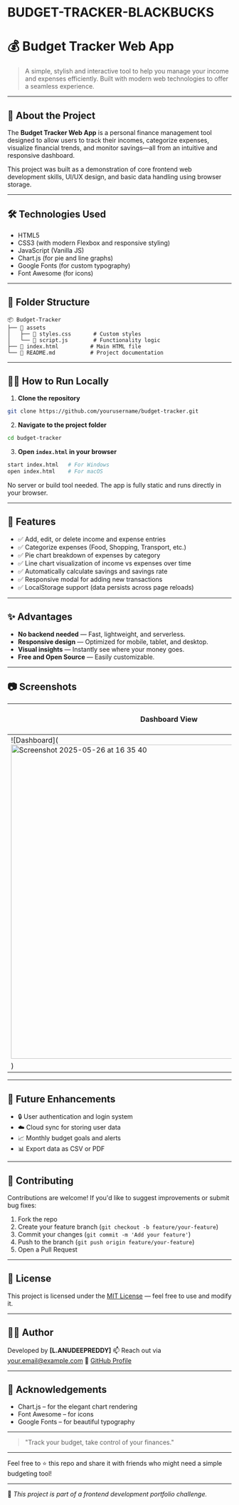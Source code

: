 # BUDGET-TRACKER-BLACKBUCKS
# 💰 Budget Tracker Web App

> A simple, stylish and interactive tool to help you manage your income and expenses efficiently. Built with modern web technologies to offer a seamless experience.

---

## 📌 About the Project

The **Budget Tracker Web App** is a personal finance management tool designed to allow users to track their incomes, categorize expenses, visualize financial trends, and monitor savings—all from an intuitive and responsive dashboard.

This project was built as a demonstration of core frontend web development skills, UI/UX design, and basic data handling using browser storage.

---

## 🛠 Technologies Used

* HTML5
* CSS3 (with modern Flexbox and responsive styling)
* JavaScript (Vanilla JS)
* Chart.js (for pie and line graphs)
* Google Fonts (for custom typography)
* Font Awesome (for icons)

---

## 📁 Folder Structure

```
📦 Budget-Tracker
├── 📁 assets
│   ├── 📄 styles.css       # Custom styles
│   └── 📄 script.js        # Functionality logic
├── 📄 index.html          # Main HTML file
└── 📄 README.md           # Project documentation
```

---

## 🧑‍💻 How to Run Locally

1. **Clone the repository**

```bash
git clone https://github.com/yourusername/budget-tracker.git
```

2. **Navigate to the project folder**

```bash
cd budget-tracker
```

3. **Open `index.html` in your browser**

```bash
start index.html   # For Windows
open index.html    # For macOS
```

No server or build tool needed. The app is fully static and runs directly in your browser.

---

## 📌 Features

* ✅ Add, edit, or delete income and expense entries
* ✅ Categorize expenses (Food, Shopping, Transport, etc.)
* ✅ Pie chart breakdown of expenses by category
* ✅ Line chart visualization of income vs expenses over time
* ✅ Automatically calculate savings and savings rate
* ✅ Responsive modal for adding new transactions
* ✅ LocalStorage support (data persists across page reloads)

---

## ✨ Advantages

* **No backend needed** — Fast, lightweight, and serverless.
* **Responsive design** — Optimized for mobile, tablet, and desktop.
* **Visual insights** — Instantly see where your money goes.
* **Free and Open Source** — Easily customizable.

---

## 📷 Screenshots

| Dashboard View                                                         | Add Transaction Modal                                            |
| ---------------------------------------------------------------------- | ---------------------------------------------------------------- |
| ![Dashboard](<img width="704" alt="Screenshot 2025-05-26 at 16 35 40" src="https://github.com/user-attachments/assets/4518e450-92c7-4332-b6d1-db545cdb83d3" />
) | ![Modal](https://www.linkpicture.com/q/budget-tracker-modal.png) |

---

## 🧩 Future Enhancements

* 🔒 User authentication and login system
* ☁️ Cloud sync for storing user data
* 📈 Monthly budget goals and alerts
* 📊 Export data as CSV or PDF

---

## 🤝 Contributing

Contributions are welcome! If you'd like to suggest improvements or submit bug fixes:

1. Fork the repo
2. Create your feature branch (`git checkout -b feature/your-feature`)
3. Commit your changes (`git commit -m 'Add your feature'`)
4. Push to the branch (`git push origin feature/your-feature`)
5. Open a Pull Request

---

## 📝 License

This project is licensed under the [MIT License](https://opensource.org/licenses/MIT) — feel free to use and modify it.

---

## 🙋‍♂️ Author

Developed by **\[L.ANUDEEPREDDY]**
📫 Reach out via [your.email@example.com](anudeep.22bce8124@vitapstudent.ac.in)
🔗 [GitHub Profile]([https://github.com/yourusername](https://github.com/LOKASANIANUDEEPREDDY))

---

## 📢 Acknowledgements

* Chart.js – for the elegant chart rendering
* Font Awesome – for icons
* Google Fonts – for beautiful typography

---

> "Track your budget, take control of your finances."

---

Feel free to ⭐ this repo and share it with friends who might need a simple budgeting tool!

---

📌 *This project is part of a frontend development portfolio challenge.*


